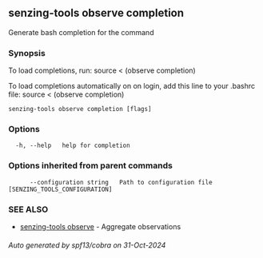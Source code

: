 ## senzing-tools observe completion

Generate bash completion for the command

### Synopsis

To load completions, run:
source < (observe completion)

To load completions automatically on on login, add this line to your .bashrc file:
source < (observe completion)

```
senzing-tools observe completion [flags]
```

### Options

```
  -h, --help   help for completion
```

### Options inherited from parent commands

```
      --configuration string   Path to configuration file [SENZING_TOOLS_CONFIGURATION]
```

### SEE ALSO

* [senzing-tools observe](senzing-tools_observe.md)  - Aggregate observations

###### Auto generated by spf13/cobra on 31-Oct-2024
